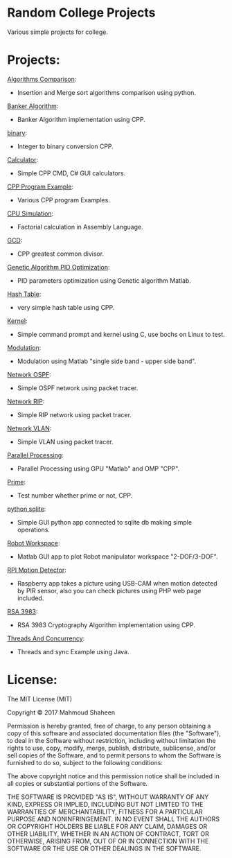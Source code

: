 # Random College Projects

Various simple projects for college.

# Projects:

[Algorithms Comparison](./AlgorithmsComparison):
* Insertion and Merge sort algorithms comparison using python.

[Banker Algorithm](./BankerAlgorithm):
* Banker Algorithm implementation using CPP.

[binary](./binary):
* Integer to binary conversion CPP.

[Calculator](./Calculator):
* Simple CPP CMD, C# GUI calculators.

[CPP Program Example](./CPPProgramExample):
* Various CPP program Examples.

[CPU Simulation](./CPUSimulation):
* Factorial calculation in Assembly Language.

[GCD](./GCD):
* CPP greatest common divisor.

[Genetic Algorithm PID Optimization](./GeneticAlgorithmPIDOptimization):
* PID parameters optimization using Genetic algorithm Matlab.

[Hash Table](./HashTable):
* very simple hash table using CPP.

[Kernel](./Kernel):
* Simple command prompt and kernel using C, use bochs on Linux to test.

[Modulation](./Modulation):
* Modulation using Matlab "single side band - upper side band".

[Network OSPF](./NetworkOSPF):
* Simple OSPF network using packet tracer.

[Network RIP](./NetworkRIP):
* Simple RIP network using packet tracer.

[Network VLAN](./NetworkVLAN):
* Simple VLAN using packet tracer.

[Parallel Processing](./ParallelProcessing):
* Parallel Processing using GPU "Matlab" and OMP "CPP".

[Prime](./Prime):
* Test number whether prime or not, CPP.

[python sqlite](./pythonsqlite):
* Simple GUI python app connected to sqlite db making simple operations.

[Robot Workspace](./RobotWorkspace):
* Matlab GUI app to plot Robot manipulator workspace "2-DOF/3-DOF".

[RPI Motion Detector](./RPIMotionDetector):
* Raspberry app takes a picture using USB-CAM when motion detected by PIR sensor, also you can check pictures using PHP web page included.

[RSA 3983](./RSA3983):
* RSA 3983 Cryptography Algorithm implementation using CPP.

[Threads And Concurrency](./ThreadsAndConcurrency):
* Threads and sync Example using Java.


# License:


The MIT License (MIT)

Copyright © 2017 Mahmoud Shaheen

Permission is hereby granted, free of charge, to any person obtaining a copy
 of this software and associated documentation files (the "Software"), to deal
 in the Software without restriction, including without limitation the rights
 to use, copy, modify, merge, publish, distribute, sublicense, and/or sell
 copies of the Software, and to permit persons to whom the Software is
 furnished to do so, subject to the following conditions:

The above copyright notice and this permission notice shall be included in all
 copies or substantial portions of the Software.

THE SOFTWARE IS PROVIDED "AS IS", WITHOUT WARRANTY OF ANY KIND, EXPRESS OR
 IMPLIED, INCLUDING BUT NOT LIMITED TO THE WARRANTIES OF MERCHANTABILITY,
 FITNESS FOR A PARTICULAR PURPOSE AND NONINFRINGEMENT. IN NO EVENT SHALL THE
 AUTHORS OR COPYRIGHT HOLDERS BE LIABLE FOR ANY CLAIM, DAMAGES OR OTHER
 LIABILITY, WHETHER IN AN ACTION OF CONTRACT, TORT OR OTHERWISE, ARISING FROM,
 OUT OF OR IN CONNECTION WITH THE SOFTWARE OR THE USE OR OTHER DEALINGS IN THE
SOFTWARE.
